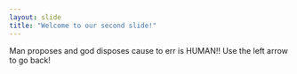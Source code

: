 ```yaml
---
layout: slide
title: "Welcome to our second slide!"
---
```

Man proposes and god disposes cause to err is HUMAN!!
Use the left arrow to go back!